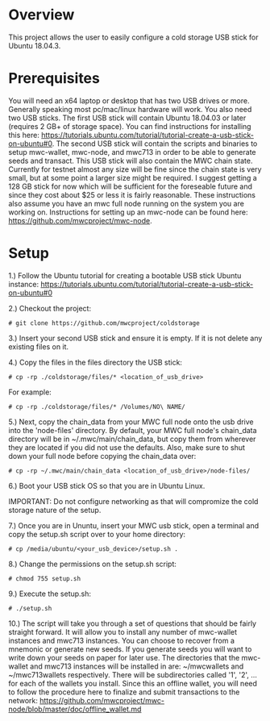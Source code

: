 # Overview

This project allows the user to easily configure a cold storage USB stick for Ubuntu 18.04.3.

# Prerequisites

You will need an x64 laptop or desktop that has two USB drives or more. Generally speaking most pc/mac/linux hardware will work. You also need two USB sticks. The first USB stick will contain Ubuntu 18.04.03 or later (requires 2 GB+ of storage space). You can find instructions for installing this here: https://tutorials.ubuntu.com/tutorial/tutorial-create-a-usb-stick-on-ubuntu#0. The second USB stick will contain the scripts and binaries to setup mwc-wallet, mwc-node, and mwc713 in order to be able to generate seeds and transact. This USB stick will also contain the MWC chain state. Currently for testnet almost any size will be fine since the chain state is very small, but at some point a larger size might be required. I suggest getting a 128 GB stick for now which will be sufficient for the foreseable future and since they cost about $25 or less it is fairly reasonable. These instructions also assume you have an mwc full node running on the system you are working on. Instructions for setting up an mwc-node can be found here: https://github.com/mwcproject/mwc-node.

# Setup

1.) Follow the Ubuntu tutorial for creating a bootable USB stick Ubuntu instance: https://tutorials.ubuntu.com/tutorial/tutorial-create-a-usb-stick-on-ubuntu#0

2.) Checkout the project:

```# git clone https://github.com/mwcproject/coldstorage```

3.) Insert your second USB stick and ensure it is empty. If it is not delete any existing files on it.

4.) Copy the files in the files directory the USB stick:

```# cp -rp ./coldstorage/files/* <location_of_usb_drive>```

For example:

```# cp -rp ./coldstorage/files/* /Volumes/NO\ NAME/```

5.) Next, copy the chain_data from your MWC full node onto the usb drive into the 'node-files' directory. By default, your
MWC full node's chain_data directory will be in ~/.mwc/main/chain_data, but copy them from wherever they are located if you did not use the defaults. Also, make sure to shut down your full node before copying the chain_data over:

```# cp -rp ~/.mwc/main/chain_data <location_of_usb_drive>/node-files/```

6.) Boot your USB stick OS so that you are in Ubuntu Linux.

IMPORTANT: Do not configure networking as that will compromize the cold storage nature of the setup.

7.) Once you are in Ununtu, insert your MWC usb stick, open a terminal and copy the setup.sh script over to your home directory:

```# cp /media/ubuntu/<your_usb_device>/setup.sh .```

8.) Change the permissions on the setup.sh script:

```# chmod 755 setup.sh```

9.) Execute the setup.sh:

```# ./setup.sh```

10.) The script will take you through a set of questions that should be fairly straight forward. It will allow you to install any number of mwc-wallet instances and mwc713 instances. You can choose to recover from a mnemonic or generate new seeds. If you generate seeds you will want to write down your seeds on paper for later use. The directories that the mwc-wallet and mwc713 instances will be installed in are: ~/mwcwallets and ~/mwc713wallets respectively. There will be subdirectories called '1', '2', ... for each of the wallets you install. Since this an offline wallet, you will need to follow the procedure here to finalize and submit transactions to the network: https://github.com/mwcproject/mwc-node/blob/master/doc/offline_wallet.md

